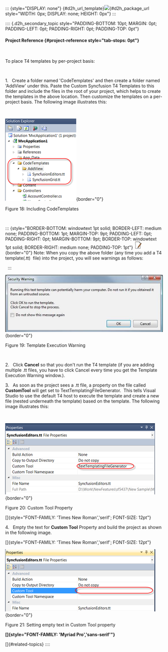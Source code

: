 ::: {style="DISPLAY: none"}
[](ms-xhelp:///?Id=d2h_url_template){#d2h_url_template}![](!package_url!){#d2h_package_url style="WIDTH: 0px; DISPLAY: none; HEIGHT: 0px"}
:::

:::: {.d2h_secondary_topic style="PADDING-BOTTOM: 10pt; MARGIN: 0pt; PADDING-LEFT: 0pt; PADDING-RIGHT: 0pt; PADDING-TOP: 0pt"}
#### Project Reference {#project-reference style="tab-stops: 0pt"}

 

To place T4 templates by per-project basis:

 

1.   Create a folder named 'CodeTemplates' and then create a folder named  'AddView' under this. Paste the Custom Syncfusion T4 Templates to this folder and include the files in the root of your project, which helps to create the templates in the above location. Then customize the templates on a per-project basis. The following image illustrates this:

 

![](ImagesExt/image57_23.png){border="0"}

Figure 18: Including CodeTemplates

 

::: {style="BORDER-BOTTOM: windowtext 1pt solid; BORDER-LEFT: medium none; PADDING-BOTTOM: 1pt; MARGIN-TOP: 9pt; PADDING-LEFT: 0pt; PADDING-RIGHT: 0pt; MARGIN-BOTTOM: 9pt; BORDER-TOP: windowtext 1pt solid; BORDER-RIGHT: medium none; PADDING-TOP: 1pt"}
![Description: C:\\Documents and Settings\\jananit\\Desktop\\Dataicon.jpg](ImagesExt/image57_9.jpg){border="0"} Note: When you copy the above folder (any time you add a T4 template(.tt)  file) into the project, you will see warnings as follows:

 
:::

![](ImagesExt/image57_24.jpg){border="0"}

Figure 19: Template Execution Warning

 

2.   Click **Cancel** so that you don't run the T4 template (if you are adding multiple .tt files, you have to click Cancel every time you get the Template Execution Warning window.). 

3.   As soon as the project sees a .tt file, a property on the file called **CustomTool** will get set to TextTemplatingFileGenerator.  This tells Visual Studio to use the default T4 host to execute the template and create a new file (nested underneath the template) based on the template. The following image illustrates this:

 

![](ImagesExt/image57_25.png){border="0"}

Figure 20: Custom Tool Property

[]{style="FONT-FAMILY: 'Times New Roman','serif'; FONT-SIZE: 12pt"} 

4.   Empty the text for **Custom Tool** Property and build the project as shown in the following image.

[]{style="FONT-FAMILY: 'Times New Roman','serif'; FONT-SIZE: 12pt"} 

![](ImagesExt/image57_26.png){border="0"}

Figure 21: Setting empty text in Custom Tool property

**[]{style="FONT-FAMILY: 'Myriad Pro','sans-serif'"}** 

[]{#related-topics}
::::
